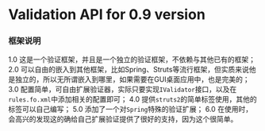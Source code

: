 # Validation API for 0.9 version

### 框架说明
1.0 这是一个验证框架，并且是一个独立的验证框架，不依赖与其他已有的框架； 
2.0 可以自由的嵌入到其他框架，比如Spring、Struts等流行框架，但实质来说他是独立的，所以无所谓嵌入到哪里，如果需要在GUI桌面应用中，也是完美的；
3.0 配置简单，可自由扩展验证器，实际只要实现`IValidator`接口，以及在`rules.fo.xml`中添加相关的配置即可；
4.0 提供`struts2`的简单标签使用，其他的标签可以自己编写；
5.0 添加了一个对`Spring`特殊的验证扩展；
6.0 在使用时，会高兴的发现这的确给自己扩展验证提供了很好的支持，因为这个很简单。

